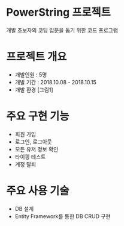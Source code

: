 # PowerString 프로젝트
개발 초보자의 코딩 입문을 돕기 위한 코드 프로그램










# 프로젝트 개요
- 개발인원 : 5명
- 개발 기간 : 2018.10.08 - 2018.10.15
- 개발 환경
[그림1]



# 주요 구현 기능
- 회원 가입
- 로그인, 로그아웃
- 모든 유저 정보 확인
- 타이핑 테스트
- 계정 탈퇴


# 주요 사용 기술
- DB 설계
- Entity Framework를 통한 DB CRUD 구현

